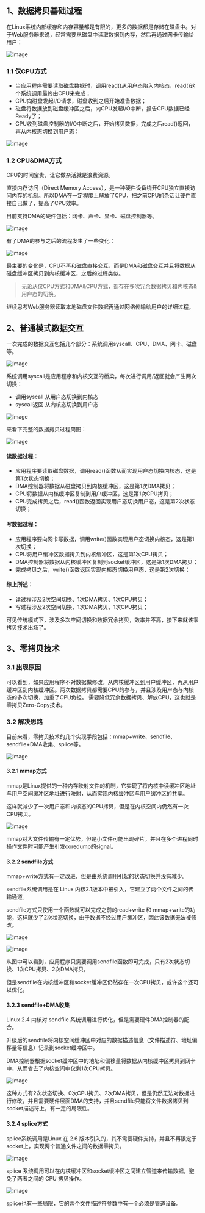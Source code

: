 ## 1、数据拷贝基础过程

在Linux系统内部缓存和内存容量都是有限的，更多的数据都是存储在磁盘中。对于Web服务器来说，经常需要从磁盘中读取数据到内存，然后再通过网卡传输给用户：

![image](127449894-80a158a7-c372-4fef-9466-29aab372762a.png)

### 1.1 仅CPU方式

* 当应用程序需要读取磁盘数据时，调用read()从用户态陷入内核态，read()这个系统调用最终由CPU来完成；
* CPU向磁盘发起I/O请求，磁盘收到之后开始准备数据；
* 磁盘将数据放到磁盘缓冲区之后，向CPU发起I/O中断，报告CPU数据已经Ready了；
* CPU收到磁盘控制器的I/O中断之后，开始拷贝数据，完成之后read()返回，再从内核态切换到用户态；

![image](127450013-8ab8b3b6-e17c-4a23-88bf-50ca3d1f37df.png)

### 1.2 CPU&DMA方式

CPU的时间宝贵，让它做杂活就是浪费资源。

直接内存访问（Direct Memory Access），是一种硬件设备绕开CPU独立直接访问内存的机制。所以DMA在一定程度上解放了CPU，把之前CPU的杂活让硬件直接自己做了，提高了CPU效率。

目前支持DMA的硬件包括：网卡、声卡、显卡、磁盘控制器等。

![image](127450062-5cc66c49-176f-4787-a3e0-6b91ef43823d.png)

有了DMA的参与之后的流程发生了一些变化：

![image](127450081-fe549f4d-bfe8-4b49-a80c-d23c2456f57b.png)

最主要的变化是，CPU不再和磁盘直接交互，而是DMA和磁盘交互并且将数据从磁盘缓冲区拷贝到内核缓冲区，之后的过程类似。

> 无论从仅CPU方式和DMA&CPU方式，都存在多次冗余数据拷贝和内核态&用户态的切换。

继续思考Web服务器读取本地磁盘文件数据再通过网络传输给用户的详细过程。

## 2、普通模式数据交互

一次完成的数据交互包括几个部分：系统调用syscall、CPU、DMA、网卡、磁盘等。

![image](127450145-ec9cca4a-3aeb-4f55-9f50-e33980f94602.png)

系统调用syscall是应用程序和内核交互的桥梁，每次进行调用/返回就会产生两次切换：

* 调用syscall 从用户态切换到内核态
* syscall返回 从内核态切换到用户态

![image](127450184-5a82e639-f93d-4159-8a22-072dfb13b014.png)

来看下完整的数据拷贝过程简图：

![image](127450210-cdb1cdf3-b4e9-47e3-b83d-8c6e39a44240.png)

#### 读数据过程：

* 应用程序要读取磁盘数据，调用read()函数从而实现用户态切换内核态，这是第1次状态切换；
* DMA控制器将数据从磁盘拷贝到内核缓冲区，这是第1次DMA拷贝；
* CPU将数据从内核缓冲区复制到用户缓冲区，这是第1次CPU拷贝；
* CPU完成拷贝之后，read()函数返回实现用户态切换用户态，这是第2次状态切换；

#### 写数据过程：

* 应用程序要向网卡写数据，调用write()函数实现用户态切换内核态，这是第1次切换；
* CPU将用户缓冲区数据拷贝到内核缓冲区，这是第1次CPU拷贝；
* DMA控制器将数据从内核缓冲区复制到socket缓冲区，这是第1次DMA拷贝；
* 完成拷贝之后，write()函数返回实现内核态切换用户态，这是第2次切换；

#### 综上所述：

* 读过程涉及2次空间切换、1次DMA拷贝、1次CPU拷贝；
* 写过程涉及2次空间切换、1次DMA拷贝、1次CPU拷贝；

可见传统模式下，涉及多次空间切换和数据冗余拷贝，效率并不高，接下来就该零拷贝技术出场了。

## 3、零拷贝技术

### 3.1 出现原因

可以看到，如果应用程序不对数据做修改，从内核缓冲区到用户缓冲区，再从用户缓冲区到内核缓冲区。两次数据拷贝都需要CPU的参与，并且涉及用户态与内核态的多次切换，加重了CPU负担。
需要降低冗余数据拷贝、解放CPU，这也就是零拷贝Zero-Copy技术。

### 3.2 解决思路

目前来看，零拷贝技术的几个实现手段包括：mmap+write、sendfile、sendfile+DMA收集、splice等。

![image](127450420-bf72cc4c-f8cf-4f6b-be18-8f517ac7b931.png)

#### 3.2.1 mmap方式

mmap是Linux提供的一种内存映射文件的机制，它实现了将内核中读缓冲区地址与用户空间缓冲区地址进行映射，从而实现内核缓冲区与用户缓冲区的共享。

这样就减少了一次用户态和内核态的CPU拷贝，但是在内核空间内仍然有一次CPU拷贝。

![image](127450469-dc43f9d9-44c5-490f-b70e-69a161bdd45a.png)

mmap对大文件传输有一定优势，但是小文件可能出现碎片，并且在多个进程同时操作文件时可能产生引发coredump的signal。

#### 3.2.2 sendfile方式

mmap+write方式有一定改进，但是由系统调用引起的状态切换并没有减少。

sendfile系统调用是在 Linux 内核2.1版本中被引入，它建立了两个文件之间的传输通道。

sendfile方式只使用一个函数就可以完成之前的read+write 和 mmap+write的功能，这样就少了2次状态切换，由于数据不经过用户缓冲区，因此该数据无法被修改。

![image](127450532-b7d01312-b980-43d5-b18b-4b703453e8fc.png)

![image](127450545-0a62516f-b836-43b6-aa45-6e95d190f5ca.png)

从图中可以看到，应用程序只需要调用sendfile函数即可完成，只有2次状态切换、1次CPU拷贝、2次DMA拷贝。

但是sendfile在内核缓冲区和socket缓冲区仍然存在一次CPU拷贝，或许这个还可以优化。

#### 3.2.3 sendfile+DMA收集

Linux 2.4 内核对 sendfile 系统调用进行优化，但是需要硬件DMA控制器的配合。

升级后的sendfile将内核空间缓冲区中对应的数据描述信息（文件描述符、地址偏移量等信息）记录到socket缓冲区中。

DMA控制器根据socket缓冲区中的地址和偏移量将数据从内核缓冲区拷贝到网卡中，从而省去了内核空间中仅剩1次CPU拷贝。

![image](127450590-70ca2ef8-075a-4866-bf5b-c38049656d98.png)

这种方式有2次状态切换、0次CPU拷贝、2次DMA拷贝，但是仍然无法对数据进行修改，并且需要硬件层面DMA的支持，并且sendfile只能将文件数据拷贝到socket描述符上，有一定的局限性。

#### 3.2.4 splice方式

splice系统调用是Linux 在 2.6 版本引入的，其不需要硬件支持，并且不再限定于socket上，实现两个普通文件之间的数据零拷贝。

![image](127450634-25fa7212-dd37-4e0e-82a1-de52b6139272.png)

splice 系统调用可以在内核缓冲区和socket缓冲区之间建立管道来传输数据，避免了两者之间的 CPU 拷贝操作。

![image](127450662-6316fa68-a493-42e2-9de1-b2857794142d.png)

splice也有一些局限，它的两个文件描述符参数中有一个必须是管道设备。
